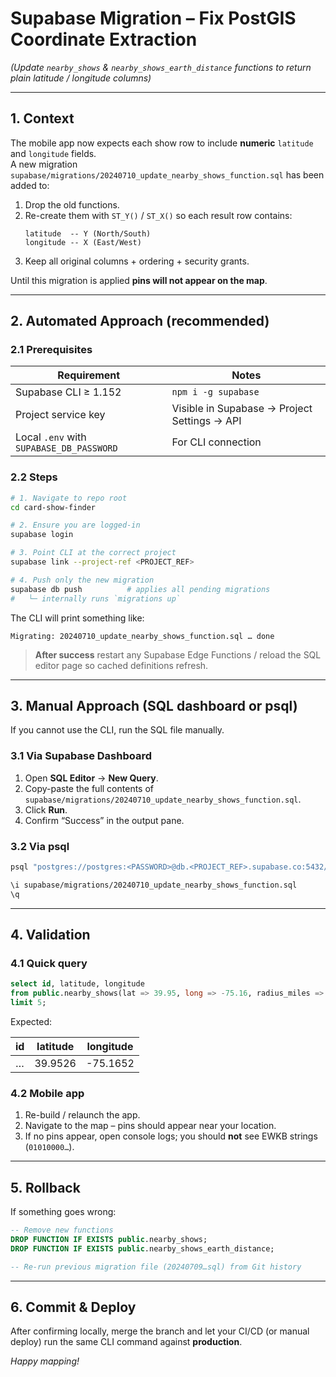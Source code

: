 # Supabase Migration – Fix PostGIS Coordinate Extraction  
*(Update `nearby_shows` & `nearby_shows_earth_distance` functions to return plain latitude / longitude columns)*

---

## 1. Context

The mobile app now expects each show row to include **numeric** `latitude` and `longitude` fields.  
A new migration `supabase/migrations/20240710_update_nearby_shows_function.sql` has been added to:

1. Drop the old functions.
2. Re-create them with `ST_Y()` / `ST_X()` so each result row contains:
   ```
   latitude  -- Y (North/South)
   longitude -- X (East/West)
   ```
3. Keep all original columns + ordering + security grants.

Until this migration is applied **pins will not appear on the map**.

---

## 2. Automated Approach (recommended)

### 2.1 Prerequisites
| Requirement | Notes |
|-------------|-------|
| Supabase CLI ≥ 1.152 | `npm i -g supabase` |
| Project service key | Visible in Supabase → Project Settings → API |
| Local `.env` with `SUPABASE_DB_PASSWORD` | For CLI connection |

### 2.2 Steps

```bash
# 1. Navigate to repo root
cd card-show-finder

# 2. Ensure you are logged-in
supabase login

# 3. Point CLI at the correct project
supabase link --project-ref <PROJECT_REF>

# 4. Push only the new migration
supabase db push          # applies all pending migrations
#   └─ internally runs `migrations up`
```

The CLI will print something like:

```
Migrating: 20240710_update_nearby_shows_function.sql … done
```

> **After success** restart any Supabase Edge Functions / reload the SQL editor page so cached definitions refresh.

---

## 3. Manual Approach (SQL dashboard or psql)

If you cannot use the CLI, run the SQL file manually.

### 3.1 Via Supabase Dashboard

1. Open **SQL Editor** → **New Query**.  
2. Copy-paste the full contents of  
   `supabase/migrations/20240710_update_nearby_shows_function.sql`.
3. Click **Run**.  
4. Confirm “Success” in the output pane.

### 3.2 Via psql

```bash
psql "postgres://postgres:<PASSWORD>@db.<PROJECT_REF>.supabase.co:5432/postgres"

\i supabase/migrations/20240710_update_nearby_shows_function.sql
\q
```

---

## 4. Validation

### 4.1 Quick query

```sql
select id, latitude, longitude
from public.nearby_shows(lat => 39.95, long => -75.16, radius_miles => 5)
limit 5;
```

Expected:

| id | latitude | longitude |
|----|----------|-----------|
| …  | 39.9526  | -75.1652  |

### 4.2 Mobile app

1. Re-build / relaunch the app.  
2. Navigate to the map – pins should appear near your location.  
3. If no pins appear, open console logs; you should **not** see EWKB strings (`01010000…`).  

---

## 5. Rollback

If something goes wrong:

```sql
-- Remove new functions
DROP FUNCTION IF EXISTS public.nearby_shows;
DROP FUNCTION IF EXISTS public.nearby_shows_earth_distance;

-- Re-run previous migration file (20240709…sql) from Git history
```

---

## 6. Commit & Deploy

After confirming locally, merge the branch and let your CI/CD (or manual deploy) run the same CLI command against **production**.

*Happy mapping!*  
